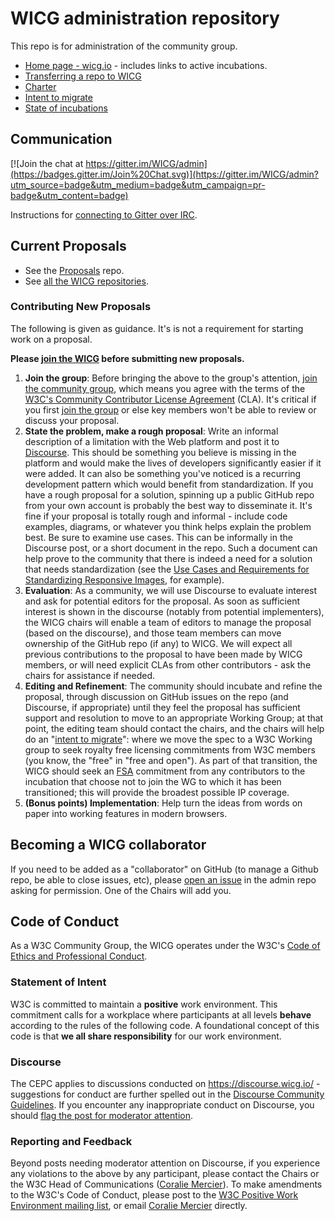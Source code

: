 # WICG administration repository

This repo is for administration of the community group.

- [Home page - wicg.io](https://wicg.io) - includes links to active incubations.
- [Transferring a repo to WICG](https://github.com/WICG/admin/wiki/Process-to-transfer-a-repo)
- [Charter](https://wicg.github.io/admin/charter.html)
- [Intent to migrate](intent-to-migrate.md)
- [State of incubations](https://docs.google.com/spreadsheets/d/1K2EtkvKXMDk_h2goR34uMIWmw1LfPhIi-QAJHcQBP_4/edit?usp=sharing)

## Communication

[![Join the chat at https://gitter.im/WICG/admin](https://badges.gitter.im/Join%20Chat.svg)](https://gitter.im/WICG/admin?utm_source=badge&utm_medium=badge&utm_campaign=pr-badge&utm_content=badge)

Instructions for [connecting to Gitter over IRC](https://github.com/WICG/admin/wiki/Connecting-to-Gitter-over-IRC).

## Current Proposals

- See the [Proposals](https://github.com/WICG/proposals) repo.
- See [all the WICG repositories](https://github.com/orgs/WICG/repositories).

### Contributing New Proposals

The following is given as guidance. It's is not a requirement for starting work on a proposal.

**Please [join the WICG](https://www.w3.org/community/wicg/) before submitting new proposals.**

1. **Join the group**: Before bringing the above to the group's attention, <a href="https://www.w3.org/community/wicg/">join the community group</a>, which means you agree with the terms of the <a href="https://www.w3.org/community/about/agreements/cla/">W3C's Community Contributor License Agreement</a> (CLA). It's critical if you first <a href="https://www.w3.org/community/wicg/">join the group</a> or else key members won't be able to review or discuss your proposal.
1. **State the problem, make a rough proposal**: Write an informal description of a limitation with the Web platform and post it to <a href="https://discourse.wicg.io/">Discourse</a>. This should be something you believe is missing in the platform and would make the lives of developers significantly easier if it were added. It can also be something you've noticed is a recurring development pattern which would benefit from standardization. If you have a rough proposal for a solution, spinning up a public GitHub repo from your own account is probably the best way to disseminate it. It's fine if your proposal is totally rough and informal - include code examples, diagrams, or whatever you think helps explain the problem best. Be sure to examine use cases. This can be informally in the Discourse post, or a short document in the repo. Such a document can help prove to the community that there is indeed a need for a solution that needs standardization (see the <a href="https://usecases.responsiveimages.org/">Use Cases and Requirements for Standardizing Responsive Images</a>, for example).
1. **Evaluation**: As a community, we will use Discourse to evaluate interest and ask for potential editors for the proposal. As soon as sufficient interest is shown in the discourse (notably from potential implementers), the WICG chairs will enable a team of editors to manage the proposal (based on the discourse), and those team members can move ownership of the GitHub repo (if any) to WICG. We will expect all previous contributions to the proposal to have been made by WICG members, or will need explicit CLAs from other contributors - ask the chairs for assistance if needed.
1. **Editing and Refinement**: The community should incubate and refine the proposal, through discussion on GitHub issues on the repo (and Discourse, if appropriate) until they feel the proposal has sufficient support and resolution to move to an appropriate Working Group; at that point, the editing team should contact the chairs, and the chairs will help do an "<a href="https://w3c.github.io/charter-html/request-to-transition.html">intent to migrate</a>": where we move the spec to a W3C Working group to seek royalty free licensing commitments from W3C members (you know, the "free" in "free and open"). As part of that transition, the WICG should seek an [FSA](https://www.w3.org/community/about/process/final/) commitment from any contributors to the incubation that choose not to join the WG to which it has been transitioned; this will provide the broadest possible IP coverage.
1. **(Bonus points) Implementation**: Help turn the ideas from words on paper into working features in modern browsers.

## Becoming a WICG collaborator

If you need to be added as a "collaborator" on GitHub (to manage a Github repo, be able to close issues, etc), please [open an issue](https://github.com/WICG/admin/issues) in the admin repo asking for permission. One of the Chairs will add you.

## Code of Conduct

As a W3C Community Group, the WICG operates under the W3C's [Code of Ethics and Professional Conduct](https://www.w3.org/Consortium/cepc/).

### Statement of Intent

W3C is committed to maintain a **positive** work environment. This commitment calls for a workplace where participants at all levels **behave** according to the rules of the following code. A foundational concept of this code is that **we all share responsibility** for our work environment.

### Discourse

The CEPC applies to discussions conducted on https://discourse.wicg.io/ - suggestions for conduct are further spelled out in the [Discourse Community Guidelines](https://discourse.wicg.io/guidelines). If you encounter any inappropriate conduct on Discourse, you should [flag the post for moderator attention](https://discourse.wicg.io/guidelines#flag-problems).

### Reporting and Feedback

Beyond posts needing moderator attention on Discourse, if you experience any violations to the above by any participant, please contact the Chairs or the W3C Head of Communications ([Coralie Mercier](mailto:coralie@w3.org)). To make amendments to the W3C's Code of Conduct, please post to the [W3C Positive Work Environment mailing list](https://lists.w3.org/Archives/Public/public-pwe/), or email [Coralie Mercier](mailto:coralie@w3.org) directly.
